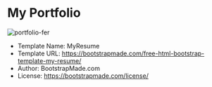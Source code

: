 <h1>My Portfolio</h1>

![portfolio-fer](https://user-images.githubusercontent.com/90936639/165658664-1d9b7f89-efb8-47da-b7d0-7c5d7349d886.png)

- Template Name: MyResume
- Template URL: https://bootstrapmade.com/free-html-bootstrap-template-my-resume/
- Author: BootstrapMade.com
- License: https://bootstrapmade.com/license/
